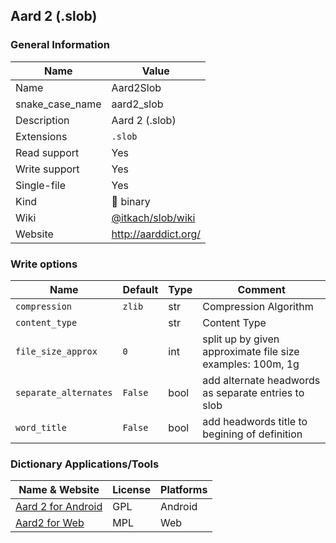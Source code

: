
## Aard 2 (.slob) ##

### General Information ###
Name | Value
---- | -------
Name | Aard2Slob
snake_case_name | aard2_slob
Description | Aard 2 (.slob)
Extensions | `.slob`
Read support | Yes
Write support | Yes
Single-file | Yes
Kind | 🔢 binary
Wiki | [@itkach/slob/wiki](https://github.com/itkach/slob/wiki)
Website | http://aarddict.org/



### Write options ###
Name | Default | Type | Comment
---- | ------- | ---- | -------
`compression` | `zlib` | str | Compression Algorithm
`content_type` |  | str | Content Type
`file_size_approx` | `0` | int | split up by given approximate file size<br />examples: 100m, 1g
`separate_alternates` | `False` | bool | add alternate headwords as separate entries to slob
`word_title` | `False` | bool | add headwords title to begining of definition

### Dictionary Applications/Tools ###
Name & Website | License | Platforms
-------------- | ------- | ---------
[Aard 2 for Android](http://aarddict.org/) | GPL | Android
[Aard2 for Web](http://aarddict.org/) | MPL | Web
